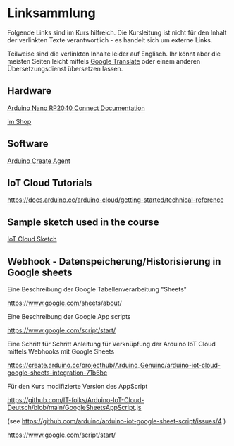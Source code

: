 # Linksammlung

Folgende Links sind im Kurs hilfreich. Die Kursleitung ist nicht für den Inhalt der verlinkten Texte verantwortlich - es handelt sich um externe Links.

Teilweise sind die verlinkten Inhalte leider auf Englisch. Ihr könnt aber die meisten Seiten leicht mittels [Google Translate](https://translate.google.com/?sl=en&tl=de&op=translate) oder einem anderen Übersetzungsdienst übersetzen lassen.


## Hardware

[Arduino Nano RP2040 Connect Documentation](https://docs.arduino.cc/hardware/nano-rp2040-connect)

[im Shop](https://store.arduino.cc/collections/boards/products/arduino-nano-rp2040-connect-with-headers)

## Software

[Arduino Create Agent](https://create.arduino.cc/getting-started/plugin/welcome)

## IoT Cloud Tutorials

https://docs.arduino.cc/arduino-cloud/getting-started/technical-reference


## Sample sketch used in the course

[IoT Cloud Sketch](https://github.com/IT-folks/Arduino-IoT-Cloud-Deutsch/tree/main/sketches/RP2040ConnectBasic_dec06a)

## Webhook - Datenspeicherung/Historisierung in Google sheets

Eine Beschreibung der Google Tabellenverarbeitung "Sheets"

https://www.google.com/sheets/about/

Eine Beschreibung der Google App scripts

https://www.google.com/script/start/

Eine Schritt für Schritt Anleitung für Verknüpfung der Arduino IoT Cloud mittels
Webhooks mit Google Sheets

https://create.arduino.cc/projecthub/Arduino_Genuino/arduino-iot-cloud-google-sheets-integration-71b6bc

Für den Kurs modifizierte Version des AppScript

https://github.com/IT-folks/Arduino-IoT-Cloud-Deutsch/blob/main/GoogleSheetsAppScript.js

(see https://github.com/arduino/arduino-iot-google-sheet-script/issues/4 )

https://www.google.com/script/start/

